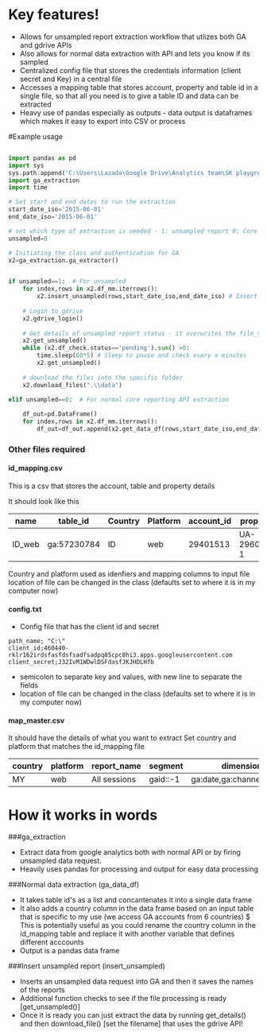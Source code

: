 # Key features!
- Allows for unsampled report extraction workflow that utlizes both GA and gdrive APIs
- Also allows for normal data extraction with API and lets you know if its sampled
- Centralized config file that stores the credentials information (client secret and Key) in a central file
- Accesses a mapping table that stores account, property and table id in a single file, so that all you need is to give a table ID and data can be extracted
- Heavy use of pandas especially as outputs - data output is dataframes which makes it easy to export into CSV or process

#Example usage

```python

import pandas as pd
import sys
sys.path.append('C:\Users\Lazada\Google Drive\Analytics team\SK playground\modules\ga_extraction')
import ga_extraction
import time

# Set start and end dates to run the extraction
start_date_iso='2015-06-01'
end_date_iso='2015-06-01'

# set which type of extraction is needed - 1: unsampled report 0: Core reporting API standard that could be sampled 
unsampled=0

# Initiating the class and authentication for GA
x2=ga_extraction.ga_extractor()  


if unsampled==1:  # For unsampled
    for index,rows in x2.df_mm.iterrows():
        x2.insert_unsampled(rows,start_date_iso,end_date_iso) # Insert unsampled report for each row of the dataframe
    
    # Login to gdrive
    x2.gdrive_login()
    
    # Get details of unsampled report status - it overwrites the file_tracker.csv file with the status and file_id
    x2.get_unsampled()
    while (x2.df_check.status=='pending').sum() >0:
        time.sleep(60*5) # Sleep to pause and check every x minutes
        x2.get_unsampled()
    
    # download the files into the specific folder     
    x2.download_files(".\\data")

elif unsampled==0:  # For normal core reporting API extraction
    
    df_out=pd.DataFrame()
    for index,rows in x2.df_mm.iterrows():
        df_out=df_out.append(x2.get_data_df(rows,start_date_iso,end_date_iso))

```

### Other files required
#### id_mapping.csv
This is a csv that stores the account, table and property details

It should look like this

| name   | table_id    |Country | Platform  |  account_id | property_id |
| ------|------|------|------|------|------|
| ID_web | ga:57230784 |ID | web | 29401513  |  UA-29601043-1 |

Country and platform used as idenfiers and mapping columns to input file
location of file can be changed in the class (defaults set to where it is in my computer now)

#### config.txt
- Config file that has the client id and secret
```
path_name; "C:\"
client_id;460440-rklr162irdsfasfdsfsadfsadpq85cpc8hi3.apps.googleusercontent.com
client_secret;J32IvM1WDwlDSFdasfJKJHDLHfb
```
- semicolon to separate key and values, with new line to separate the fields
- location of file can be changed in the class (defaults set to where it is in my computer now)

#### map_master.csv
It should have the details of what you want to extract
Set country and platform that matches the id_mapping file

| country |platform  |  report_name | segment | dimensions | metrics | filter |
| ------   |------   |------   |------      |------   |------  |------  |
| MY  |web |All sessions | gaid::-1 | ga:date,ga:channelGrouping | ga:transactions | ga:source=~.* |


# How it works in words
###ga_extraction
- Extract data from google analytics both with normal API or by firing unsampled data request.
- Heavily uses pandas for processing and output for easy data processing

###Normal data extraction (ga_data_df)
- It takes table id's as a list and concantenates it into a single data frame
- It also adds a country column in the data frame based on an input table that is specific to my use (we access GA accounts from 6 countries)
  $ This is potentially useful as you could rename the country column in the id_mapping table and replace it with another variable that defines different acccounts
- Output is a pandas data frame

###Insert unsampled report (insert_unsampled)
- Inserts an unsampled data request into GA and then it saves the names of the reports
- Additional function checks to see if the file processing is ready [get_unsampled()] 
- Once it is ready you can just extract the data by running get_details() and then download_file() [set the filename] that uses the gdrive API!

